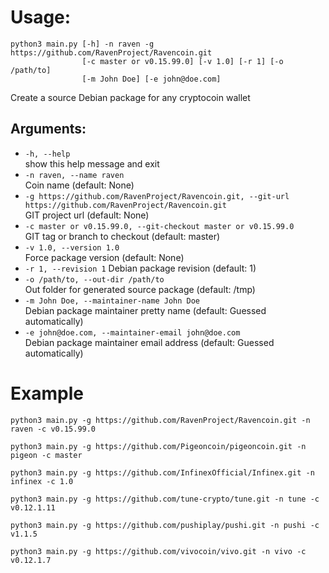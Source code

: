 # Usage:
```
python3 main.py [-h] -n raven -g https://github.com/RavenProject/Ravencoin.git
                [-c master or v0.15.99.0] [-v 1.0] [-r 1] [-o /path/to]
                [-m John Doe] [-e john@doe.com]
```

Create a source Debian package for any cryptocoin wallet

## Arguments:
* `-h, --help`  
show this help message and exit
* `-n raven, --name raven`  
Coin name (default: None)
* `-g https://github.com/RavenProject/Ravencoin.git, --git-url https://github.com/RavenProject/Ravencoin.git`  
GIT project url (default: None)
* `-c master or v0.15.99.0, --git-checkout master or v0.15.99.0`  
GIT tag or branch to checkout (default: master)
* `-v 1.0, --version 1.0`  
Force package version (default: None)
* `-r 1, --revision 1` 
Debian package revision (default: 1)
* `-o /path/to, --out-dir /path/to`  
Out folder for generated source package (default: /tmp)
* `-m John Doe, --maintainer-name John Doe`  
Debian package maintainer pretty name (default: Guessed automatically)
* `-e john@doe.com, --maintainer-email john@doe.com`  
Debian package maintainer email address (default: Guessed automatically)

# Example

`python3 main.py -g https://github.com/RavenProject/Ravencoin.git -n raven -c v0.15.99.0`

`python3 main.py -g https://github.com/Pigeoncoin/pigeoncoin.git -n pigeon -c master`

`python3 main.py -g https://github.com/InfinexOfficial/Infinex.git -n infinex -c 1.0`

`python3 main.py -g https://github.com/tune-crypto/tune.git -n tune -c v0.12.1.11`

`python3 main.py -g https://github.com/pushiplay/pushi.git -n pushi -c v1.1.5`

`python3 main.py -g https://github.com/vivocoin/vivo.git -n vivo -c v0.12.1.7`

